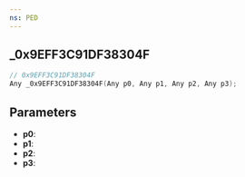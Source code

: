 ```yaml
---
ns: PED
---
```

## _0x9EFF3C91DF38304F

```c
// 0x9EFF3C91DF38304F
Any _0x9EFF3C91DF38304F(Any p0, Any p1, Any p2, Any p3);
```

## Parameters
* **p0**:
* **p1**:
* **p2**:
* **p3**:
